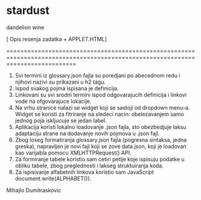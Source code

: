 # stardust
dandelion wine

[ Opis resenja zadatka + APPLET.HTML]

================================================================================================================================

1. Svi termini iz glossary.json fajla su poredjani po abecednom redu i njihovi nazivi su prikazani u h2 tagu.
2. Ispod svakog pojma ispisana je definicija.
3. Linkovani su svi srodni termini ispod odgovarajucih definicija i linkovi vode na ofgovarajuce lokacije.
4. Na vrhu stranice nalazi se widget koji se sastoji od dropdown menu-a. Widget se koristi za fitriranje na sledeci nacin:
obelezavanjem samo jednog poja iskljucuje se jedan label. 
5. Aplikacija koristi lokalno loadovanje .json fajla, sto obezbedjuje laksu adaptaciju strane na dodavanje novih pojmova u .json fajl.
6. Zbog loseg formatiranja glossary.json fajla (pogresna sintaksa, jedna greska), napravljen je novi fajl koji se zove data.json, koji je loadovan kao varijabla pomocu XMLHTTPRequest() API.
7. Za formiranje tabele koristio sam cetiri petlje koje ispisuju podatke u obliku tabele, zbog preglednosti i lakseg struktuiranja koda.
8. Za ispisivanje alfabetnih linkova koristio sam JavaScript document.write(ALPHABET()).

Mihajlo Dumitraskovic
